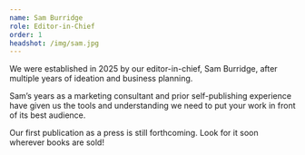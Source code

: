 ```yaml
---
name: Sam Burridge
role: Editor-in-Chief
order: 1
headshot: /img/sam.jpg
---
```


We were established in 2025 by our editor-in-chief, Sam Burridge, after multiple years of ideation and business planning.

Sam’s years as a marketing consultant and prior self-publishing experience have given us the tools and understanding we need to put your work in front of its best audience.

Our first publication as a press is still forthcoming. Look for it soon wherever books are sold!
